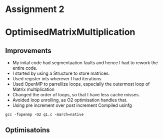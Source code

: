 # Assignment 2
# OptimisedMatrixMultiplication

## Improvements
* My inital code had segmentaation faults and hence I had to rework the entire code.
* I started by using a Structure to store matrices.
* Used register ints wherever I had iterations
* Used OpenMP to parrelilze loops, especially the outermost loop of Matrix multiplication
* Changed the order of loops, so that I have less cache misses.
* Avoided loop unrolling, as O2 optimisation handles that.
* Using pre increment over post increment
Compiled usinfg
```
gcc -fopenmp -O2 q1.c -march=native
```

## Optimisatoins
